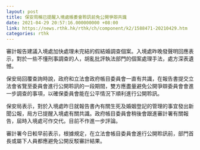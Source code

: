 ```yaml
---
layout: post
title: 保安局稱已提醒入境處帳委會聆訊前免公開爭辯共識
date: 2021-04-29 20:57:16.000000000 +08:00
link: https://news.rthk.hk/rthk/ch/component/k2/1588471-20210429.htm
categories: rthk
---
```


審計報告建議入境處加快處理未完結的假結婚調查個案。入境處昨晚發聲明回應表示，對於一些不懂刑事調查的人，胡亂批評執法部門的個案處理手法，處方深表遺憾。

保安局回覆查詢時說，政府和立法會政府帳目委員會一直有共識，在報告書提交立法會省覽至委員會進行公開聆訊的一段期間，雙方應盡量避免公開爭辯委員會會進一步調查的事項，以確保委員會能在公平情況下順利進行公開聆訊。 

保安局表示，對於入境處昨日就報告書內有關生死及婚姻登記的管理的事宜發出新聞公報，局方已提醒入境處有關共識。政府帳目委員會稍後會跟進審計署有關報告，屆時入境處可作交代。目前不作進一步評論。

審計署今日較早前表示，根據規定，在立法會帳目委員會進行公開聆訊前，部門首長或屬下人員都應避免公開反駁審計結果。
